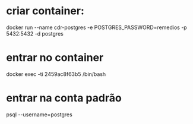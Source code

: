 # criar container:

docker run --name cdr-postgres -e POSTGRES_PASSWORD=remedios -p 5432:5432 -d postgres

# entrar no container

docker exec -ti 2459ac8f63b5 /bin/bash

# entrar na conta padrão

psql --username=postgres
